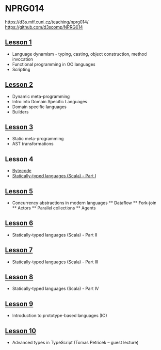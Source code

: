 # NPRG014

https://d3s.mff.cuni.cz/teaching/nprg014/
https://github.com/d3scomp/NPRG014

## [Lesson 1](./01-slides1002.pdf)

* Language dynamism - typing, casting, object construction, method invocation
* Functional programming in OO languages
* Scripting

## [Lesson 2](./02-slides1009.pdf)

* Dynamic meta-programming
* Intro into Domain Specific Languages
* Domain specific languages
* Builders

## [Lesson 3](./03-slides1016.pdf)

* Static meta-programming
* AST transformations

## Lesson 4

* [Bytecode](./04-bytecode.pdf)
* [Statically-typed languages (Scala) - Part I](./04-scala.pdf)

## [Lesson 5](./05-slides1106.pdf)

* Concurrency abstractions in modern languages
** Dataflow
** Fork-join
** Actors
** Parallel collections
** Agents

## [Lesson 6](./04-scala.pdf)

* Statically-typed languages (Scala) - Part II

## [Lesson 7](./04-scala.pdf)

* Statically-typed languages (Scala) - Part III

## [Lesson 8](./04-scala.pdf)

* Statically-typed languages (Scala) - Part IV

## [Lesson 9](./09-proto.pdf)

* Introduction to prototype-based languages (IO)

## [Lesson 10](./10-typescript.pdf)

* Advanced types in TypeScript (Tomas Petricek – guest lecture)
